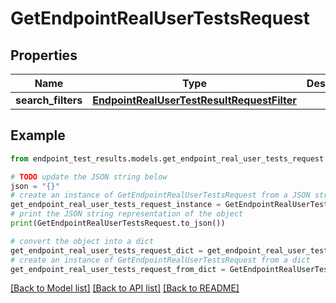# GetEndpointRealUserTestsRequest


## Properties

Name | Type | Description | Notes
------------ | ------------- | ------------- | -------------
**search_filters** | [**EndpointRealUserTestResultRequestFilter**](EndpointRealUserTestResultRequestFilter.md) |  | [optional] 

## Example

```python
from endpoint_test_results.models.get_endpoint_real_user_tests_request import GetEndpointRealUserTestsRequest

# TODO update the JSON string below
json = "{}"
# create an instance of GetEndpointRealUserTestsRequest from a JSON string
get_endpoint_real_user_tests_request_instance = GetEndpointRealUserTestsRequest.from_json(json)
# print the JSON string representation of the object
print(GetEndpointRealUserTestsRequest.to_json())

# convert the object into a dict
get_endpoint_real_user_tests_request_dict = get_endpoint_real_user_tests_request_instance.to_dict()
# create an instance of GetEndpointRealUserTestsRequest from a dict
get_endpoint_real_user_tests_request_from_dict = GetEndpointRealUserTestsRequest.from_dict(get_endpoint_real_user_tests_request_dict)
```
[[Back to Model list]](../README.md#documentation-for-models) [[Back to API list]](../README.md#documentation-for-api-endpoints) [[Back to README]](../README.md)


